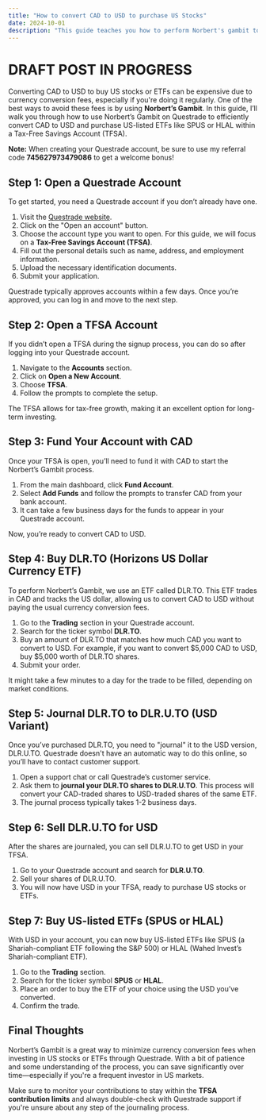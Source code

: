 ```yaml
---
title: "How to convert CAD to USD to purchase US Stocks"
date: 2024-10-01
description: "This guide teaches you how to perform Norbert's gambit to convert CAD to USD so you can purchase USD ETFs like SPUS on Questrade."
---
```


# DRAFT POST IN PROGRESS

Converting CAD to USD to buy US stocks or ETFs can be expensive due to currency conversion fees, especially if you're doing it regularly. One of the best ways to avoid these fees is by using **Norbert’s Gambit**. In this guide, I’ll walk you through how to use Norbert’s Gambit on Questrade to efficiently convert CAD to USD and purchase US-listed ETFs like SPUS or HLAL within a Tax-Free Savings Account (TFSA).

**Note:** When creating your Questrade account, be sure to use my referral code **745627973479086** to get a welcome bonus!

## Step 1: Open a Questrade Account

To get started, you need a Questrade account if you don’t already have one.

1. Visit the <a href="https://www.questrade.com/" target="_blank">Questrade website</a>.
2. Click on the "Open an account" button.
3. Choose the account type you want to open. For this guide, we will focus on a **Tax-Free Savings Account (TFSA)**.
4. Fill out the personal details such as name, address, and employment information.
5. Upload the necessary identification documents.
6. Submit your application.

Questrade typically approves accounts within a few days. Once you’re approved, you can log in and move to the next step.

## Step 2: Open a TFSA Account

If you didn’t open a TFSA during the signup process, you can do so after logging into your Questrade account.

1. Navigate to the **Accounts** section.
2. Click on **Open a New Account**.
3. Choose **TFSA**.
4. Follow the prompts to complete the setup.

The TFSA allows for tax-free growth, making it an excellent option for long-term investing.

## Step 3: Fund Your Account with CAD

Once your TFSA is open, you’ll need to fund it with CAD to start the Norbert’s Gambit process.

1. From the main dashboard, click **Fund Account**.
2. Select **Add Funds** and follow the prompts to transfer CAD from your bank account.
3. It can take a few business days for the funds to appear in your Questrade account.

Now, you’re ready to convert CAD to USD.

## Step 4: Buy DLR.TO (Horizons US Dollar Currency ETF)

To perform Norbert’s Gambit, we use an ETF called DLR.TO. This ETF trades in CAD and tracks the US dollar, allowing us to convert CAD to USD without paying the usual currency conversion fees.

1. Go to the **Trading** section in your Questrade account.
2. Search for the ticker symbol **DLR.TO**.
3. Buy an amount of DLR.TO that matches how much CAD you want to convert to USD. For example, if you want to convert $5,000 CAD to USD, buy $5,000 worth of DLR.TO shares.
4. Submit your order.

It might take a few minutes to a day for the trade to be filled, depending on market conditions.

## Step 5: Journal DLR.TO to DLR.U.TO (USD Variant)

Once you’ve purchased DLR.TO, you need to "journal" it to the USD version, DLR.U.TO. Questrade doesn't have an automatic way to do this online, so you’ll have to contact customer support.

1. Open a support chat or call Questrade’s customer service.
2. Ask them to **journal your DLR.TO shares to DLR.U.TO**. This process will convert your CAD-traded shares to USD-traded shares of the same ETF.
3. The journal process typically takes 1-2 business days.

## Step 6: Sell DLR.U.TO for USD

After the shares are journaled, you can sell DLR.U.TO to get USD in your TFSA.

1. Go to your Questrade account and search for **DLR.U.TO**.
2. Sell your shares of DLR.U.TO.
3. You will now have USD in your TFSA, ready to purchase US stocks or ETFs.

## Step 7: Buy US-listed ETFs (SPUS or HLAL)

With USD in your account, you can now buy US-listed ETFs like SPUS (a Shariah-compliant ETF following the S&P 500) or HLAL (Wahed Invest’s Shariah-compliant ETF).

1. Go to the **Trading** section.
2. Search for the ticker symbol **SPUS** or **HLAL**.
3. Place an order to buy the ETF of your choice using the USD you’ve converted.
4. Confirm the trade.

## Final Thoughts

Norbert’s Gambit is a great way to minimize currency conversion fees when investing in US stocks or ETFs through Questrade. With a bit of patience and some understanding of the process, you can save significantly over time—especially if you're a frequent investor in US markets.

Make sure to monitor your contributions to stay within the **TFSA contribution limits** and always double-check with Questrade support if you're unsure about any step of the journaling process.
